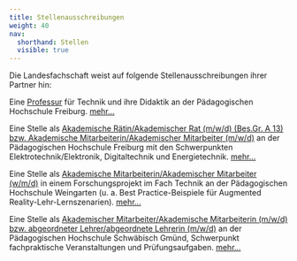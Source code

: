 ```yaml
---
title: Stellenausschreibungen
weight: 40
nav:
  shorthand: Stellen
  visible: true  
---
```


Die Landesfachschaft weist auf folgende Stellenausschreibungen ihrer Partner hin:

Eine [Professur](https://stellenangebote.ph-freiburg.de/W-3-Professur-fuer-Technik-und-ihre-Didaktik-mwd-de-j451.html) für Technik und ihre Didaktik an der Pädagogischen Hochschule Freiburg. [mehr...](https://stellenangebote.ph-freiburg.de/W-3-Professur-fuer-Technik-und-ihre-Didaktik-mwd-de-j451.html)

Eine Stelle als [Akademische Rätin/Akademischer Rat (m/w/d) (Bes.Gr. A 13) bzw. Akademische Mitarbeiterin/Akademischer Mitarbeiter (m/w/d)](downloads/435_AkR_AkM_Technik.pdf) an der Pädagogischen Hochschule Freiburg mit den Schwerpunkten Elektrotechnik/Elektronik, Digitaltechnik und Energietechnik. [mehr...](https://stellenangebote.ph-freiburg.de/stellenangebote.html)


Eine Stelle als [Akademische Mitarbeiterin/Akademischer Mitarbeiter (w/m/d)](downloads/420T_Technik_50%Projekt-Weingarten.pdf) in einem Forschungsprojekt im Fach Technik an der Pädagogischen Hochschule Weingarten (u. a.  Best Practice-Beispiele für Augmented Reality-Lehr-Lernszenarien). [mehr...](https://www.ph-weingarten.de/die-ph-weingarten/stellenausschreibungen/lehre-und-forschung/)

Eine Stelle als [Akademischer Mitarbeiter/Akademische Mitarbeiterin (m/w/d) bzw. abgeordneter Lehrer/abgeordnete Lehrerin (m/w/d)](downloads/2020-10_Akad_MA_Technik-Gmuend.pdf) an der Pädagogischen Hochschule Schwäbisch Gmünd, Schwerpunkt fachpraktische Veranstaltungen und Prüfungsaufgaben. [mehr...](http://www.ph-gmuend.de/die-ph/stellenausschreibungen)

